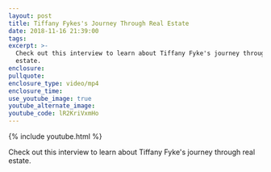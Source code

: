 ```yaml
---
layout: post
title: Tiffany Fykes's Journey Through Real Estate
date: 2018-11-16 21:39:00
tags:
excerpt: >-
  Check out this interview to learn about Tiffany Fyke's journey through real
  estate.
enclosure:
pullquote:
enclosure_type: video/mp4
enclosure_time:
use_youtube_image: true
youtube_alternate_image:
youtube_code: lR2KriVxmHo
---
```


{% include youtube.html %}

Check out this interview to learn about Tiffany Fyke's journey through real estate.